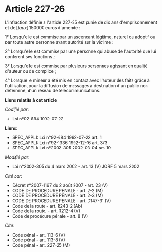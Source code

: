 # Article 227-26

L'infraction définie à l'article 227-25 est punie de dix ans d'emprisonnement et de [*taux*] 150000 euros d'amende :

1° Lorsqu'elle est commise par un ascendant légitime, naturel ou adoptif ou par toute autre personne ayant autorité sur la
victime ;

2° Lorsqu'elle est commise par une personne qui abuse de l'autorité que lui confèrent ses fonctions ;

3° Lorsqu'elle est commise par plusieurs personnes agissant en qualité d'auteur ou de complice ;

4° Lorsque le mineur a été mis en contact avec l'auteur des faits grâce à l'utilisation, pour la diffusion de messages à
destination d'un public non déterminé, d'un réseau de télécommunications.

**Liens relatifs à cet article**

_Codifié par_:

  - Loi n°92-684 1992-07-22

**Liens**:

  - SPEC_APPLI: Loi n°92-684 1992-07-22 art. 1
  - SPEC_APPLI: Loi n°92-1336 1992-12-16 art. 373
  - SPEC_APPLI: Loi n°2002-305 2002-03-04 art. 19

_Modifié par_:

  - Loi n°2002-305 du 4 mars 2002 - art. 13 (V) JORF 5 mars 2002

_Cité par_:

  - Décret n°2007-1167 du 2 août 2007 - art. 23 (V)
  - CODE DE PROCEDURE PENALE - art. 2-2 (M)
  - CODE DE PROCEDURE PENALE - art. 2-3 (M)
  - CODE DE PROCEDURE PENALE - art. D147-31 (V)
  - Code de la route - art. R243-2 (Ab)
  - Code de la route. - art. R212-4 (V)
  - Code de procédure pénale - art. 8 (V)

_Cite_:

  - Code pénal - art. 113-6 (V)
  - Code pénal - art. 113-8 (V)
  - Code pénal - art. 227-25 (M)
